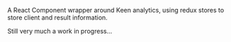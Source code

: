 A React Component wrapper around Keen analytics, using redux stores to
store client and result information.

Still very much a work in progress...
